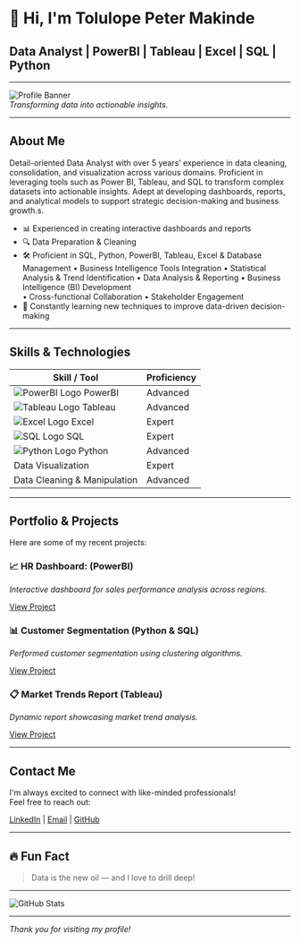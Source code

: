 # 👋 Hi, I'm Tolulope Peter Makinde

## Data Analyst | PowerBI | Tableau | Excel | SQL | Python

---

![Profile Banner](https://media.licdn.com/dms/image/v2/D4E16AQG6T4YQKkOvWA/profile-displaybackgroundimage-shrink_350_1400/B4EZcYr27lHsAc-/0/1748465841509?e=1753920000&v=beta&t=jhL8OlY5cL_D-H9J7bij2TRgwyYMdk6wZH3oUZZmZs0)   
*Transforming data into actionable insights.*

---

## About Me

Detail-oriented Data Analyst with over 5 years’ experience in data cleaning, consolidation, and visualization across various domains. Proficient in leveraging tools such as Power BI, Tableau, and SQL to transform complex datasets into actionable insights. Adept at developing dashboards, reports, and analytical models to support strategic decision-making and business growth.s.

- 📊 Experienced in creating interactive dashboards and reports  
- 🔍 Data Preparation & Cleaning 
- 🛠️ Proficient in SQL, Python, PowerBI, Tableau, Excel  & Database Management
•	Business Intelligence Tools Integration
•	Statistical Analysis & Trend Identification	
•	Data Analysis & Reporting
•	Business Intelligence (BI) Development  	  
•	Cross-functional Collaboration 
•	 Stakeholder Engagement
- 🚀 Constantly learning new techniques to improve data-driven decision-making


---

## Skills & Technologies

| Skill / Tool | Proficiency |  
|----------------|--------------|  
| ![PowerBI Logo](https://img.icons8.com/color/48/000000/power-bi.png) PowerBI | Advanced |  
| ![Tableau Logo](https://img.icons8.com/ios/50/000000/tableau.png) Tableau | Advanced |  
| ![Excel Logo](https://img.icons8.com/ios/50/000000/ms-excel.png) Excel | Expert |  
| ![SQL Logo](https://img.icons8.com/ios/50/000000/sql.png) SQL | Expert |  
| ![Python Logo](https://img.icons8.com/ios/50/000000/python.png) Python | Advanced |  
| Data Visualization | Expert |  
| Data Cleaning & Manipulation | Advanced |  

---

## Portfolio & Projects

Here are some of my recent projects:

### 📈 HR Dashboard:  (PowerBI)
*Interactive dashboard for sales performance analysis across regions.*

[View Project]( https://mavenanalytics.io/project/18862)

### 📊 Customer Segmentation (Python & SQL)
*Performed customer segmentation using clustering algorithms.*

[View Project](https://github.com/yourusername/customer-segmentation)

### 📋 Market Trends Report (Tableau)
*Dynamic report showcasing market trend analysis.*

[View Project](https://github.com/yourusername/market-trends)

---

## Contact Me

I'm always excited to connect with like-minded professionals!  
Feel free to reach out:

[LinkedIn](https://linkedin.com/in/yourname) | [Email](mailto:your.email@example.com) | [GitHub](https://github.com/yourusername)

---

## 🔥 Fun Fact

> Data is the new oil — and I love to drill deep!  

---

![GitHub Stats](https://github-readme-stats.vercel.app/api?username=yourusername&show_icons=true&hide_title=true&count_private=true&include_all_commits=true&theme=radical)

---

*Thank you for visiting my profile!*
